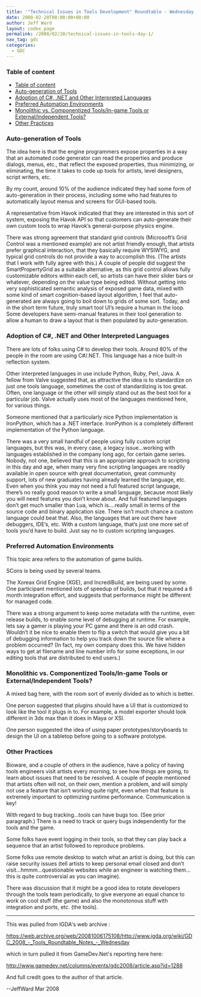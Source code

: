 ```yaml
---
title: '"Technical Issues in Tools Development" Roundtable - Wednesday 2008'
date: 2008-02-20T00:00:00+00:00
author: Jeff Ward
layout: codex_page
permalink: /2008/02/20/technical-issues-in-tools-day-1/
nav_tag: gdc
categories:
  - GDC
---
```

### Table of content
<!-- TOC -->

- [Table of content](#table-of-content)
- [Auto-generation of Tools](#auto-generation-of-tools)
- [Adoption of C#, .NET and Other Interpreted Languages](#adoption-of-c-net-and-other-interpreted-languages)
- [Preferred Automation Environments](#preferred-automation-environments)
- [Monolithic vs. Componentized Tools/In-game Tools or External/Independent Tools?](#monolithic-vs-componentized-toolsin-game-tools-or-externalindependent-tools)
- [Other Practices](#other-practices)

<!-- /TOC -->
### Auto-generation of Tools
The idea here is that the engine programmers expose properties in a way that an automated code generator can read the properties and produce dialogs, menus, etc., that reflect the exposed properties, thus minimizing, or eliminating, the time it takes to code up tools for artists, level designers, script writers, etc.

By my count, around 10% of the audience indicated they had some form of auto-generation in their process, including some who had features to automatically layout menus and screens for GUI-based tools.

A representative from Havok indicated that they are interested in this sort of system, exposing the Havok API so that customers can auto-generate their own custom tools to wrap Havok’s general-purpose physics engine.

There was strong agreement that standard grid controls (Microsoft’s Grid Control was a mentioned example) are not artist friendly enough, that artists prefer graphical interaction, that they basically require WYSIWYG, and typical grid controls do not provide a way to accomplish this. (The artists that I work with fully agree with this.) A couple of people did suggest the SmartPropertyGrid as a suitable alternative, as this grid control allows fully customizable editors within each cell, so artists can have their slider bars or whatever, depending on the value type being edited. Without getting into very sophisticated semantic analysis of exposed game data, mixed with some kind of smart cognition-based layout algorithm, I feel that auto-generated are always going to boil down to grids of some sort. Today, and in the short term future, truly smart tool UI’s require a human in the loop. Some developers have semi-manual features in their tool generation to allow a human to draw a layout that is then populated by auto-generation.

### Adoption of C#, .NET and Other Interpreted Languages
There are lots of folks using C# to develop their tools. Around 80% of the people in the room are using C#/.NET. This language has a nice built-in reflection system.

Other interpreted languages in use include Python, Ruby, Perl, Java. A fellow from Valve suggested that, as attractive the idea is to standardize on just one tools language, sometimes the cost of standardizing is too great. Often, one language or the other will simply stand out as the best tool for a particular job. Valve actually uses most of the languages mentioned here, for various things.

Someone mentioned that a particularly nice Python implementation is IronPython, which has a .NET interface. IronPython is a completely different implementation of the Python language.

There was a very small handful of people using fully custom script languages, but this was, in every case, a legacy issue…working with languages established in the company long ago, for certain game series. Nobody, not one, believed that this is an appropriate approach to scripting in this day and age, when many very fine scripting languages are readily available in open source with great documentation, great community support, lots of new graduates having already learned the language, etc. Even when you think you may not need a full featured script language, there’s no really good reason to write a small language, because most likely you will need features you don’t know about. And full featured languages don’t get much smaller than Lua, which is….really small in terms of the source code and binary application size. There isn’t much chance a custom language could beat that. Also, the languages that are out there have debuggers, IDE’s, etc. With a custom language, that’s just one more set of tools you’d have to build. Just say no to custom scripting languages.

### Preferred Automation Environments
This topic area refers to the automation of game builds.

SCons is being used by several teams.

The Xoreax Grid Engine (XGE), and IncrediBuild, are being used by some. One participant mentioned lots of speedup of builds, but that it required a 6 month integration effort, and suggests that performance might be different for managed code.

There was a strong argument to keep some metadata with the runtime, even release builds, to enable some level of debugging at runtime. For example, lets say a gamer is playing your PC game and there is an odd crash. Wouldn’t it be nice to enable them to flip a switch that would give you a bit of debugging information to help you track down the source file where a problem occurred? (In fact, my own company does this. We have hidden ways to get at filename and line number info for some exceptions, in our editing tools that are distributed to end users.)

### Monolithic vs. Componentized Tools/In-game Tools or External/Independent Tools?
A mixed bag here, with the room sort of evenly divided as to which is better.

One person suggested that plugins should have a UI that is customized to look like the tool it plugs in to. For example, a model exporter should look different in 3ds max than it does in Maya or XSI.

One person suggested the idea of using paper prototypes/storyboards to design the UI on a tabletop before going to a software prototype.

### Other Practices
Bioware, and a couple of others in the audience, have a policy of having tools engineers visit artists every morning, to see how things are going, to learn about issues that need to be resolved. A couple of people mentioned that artists often will not, on their own, mention a problem, and will simply not use a feature that isn’t working quite right, even when that feature is extremely important to optimizing runtime performance. Communication is key!

With regard to bug tracking…tools can have bugs too. (See prior paragraph.) There is a need to track or query bugs independently for the tools and the game.

Some folks have event logging in their tools, so that they can play back a sequence that an artist followed to reproduce problems.

Some folks use remote desktop to watch what an artist is doing, but this can raise security issues (tell artists to keep personal email closed and don’t visit…hmmm…questionable websites while an engineer is watching them…this is quite controversial as you can imagine).

There was discussion that it might be a good idea to rotate developers through the tools team periodically, to give everyone an equal chance to work on cool stuff (the game) and also the monotonous stuff with integration and ports, etc. (the tools).

------

This was pulled from IGDA's web archive :

<https://web.archive.org/web/20081006175108/http://www.igda.org/wiki/GDC_2008_-_Tools_Roundtable_Notes_-_Wednesday>

which in turn pulled it from GameDev.Net's reporting here here:

<http://www.gamedev.net/columns/events/gdc2008/article.asp?id=1288>

And full credit goes to the author of that article.

--JeffWard Mar 2008